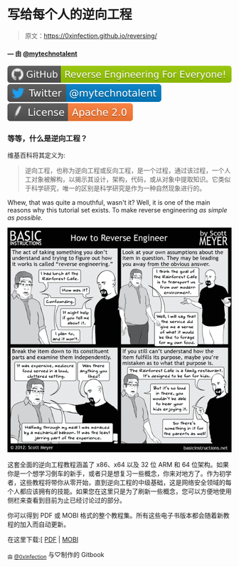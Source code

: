 # 写给每个人的逆向工程

> 原文：<https://0xinfection.github.io/reversing/>

#### — 由 [@mytechnotalent](https://twitter.com/mytechnotalent)

[![](img/065276f14a4079a0d7be3c93425a5271.png)](https://github.com/mytechnotalent/Reverse-Engineering-Tutorial)[![](img/a88b34bb80b01036e50829fd4683f03e.png)](https://twitter.com/mytechnotalent)[![](img/b8891290aaa5c64b389ff7937c9b6611.png)](https://github.com/mytechnotalent/Reverse-Engineering-Tutorial/blob/master/LICENSE)

### 等等，什么是逆向工程？

维基百科将其定义为:

> 逆向工程，也称为逆向工程或反向工程，是一个过程，通过该过程，一个人工对象被解构，以揭示其设计，架构，代码，或从对象中提取知识。它类似于科学研究，唯一的区别是科学研究是作为一种自然现象进行的。

Whew, that was quite a mouthful, wasn't it? Well, it is one of the main reasons why this tutorial set exists. To make reverse engineering *as simple as possible.*

![](img/3c2ca4037a35df5fa52f559a4c1d6ba7.png)

这套全面的逆向工程教程涵盖了 x86、x64 以及 32 位 ARM 和 64 位架构。如果你是一个想学习倒车的新手，或者只是想复习一些概念，你来对地方了。作为初学者，这些教程将带你从零开始，直到逆向工程的中级基础，这是网络安全领域的每个人都应该拥有的技能。如果您在这里只是为了刷新一些概念，您可以方便地使用侧栏来查看到目前为止已经讨论过的部分。

你可以得到 PDF 或 MOBI 格式的整个教程集。所有这些电子书版本都会随着新教程的加入而自动更新。

在这里下载:[ [PDF](reversing-for-everyone.pdf) | [MOBI](reversing-for-everyone.mobi)

<sub>由 [@0xInfection](https://twitter.com/0xInfection)</sub> 与♡制作的 Gitbook